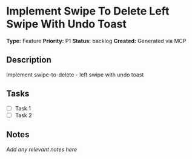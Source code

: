 # Implement Swipe To Delete Left Swipe With Undo Toast

**Type:** Feature
**Priority:** P1
**Status:** backlog
**Created:** Generated via MCP

## Description
Implement swipe-to-delete - left swipe with undo toast

## Tasks
- [ ] Task 1
- [ ] Task 2

## Notes
*Add any relevant notes here*
